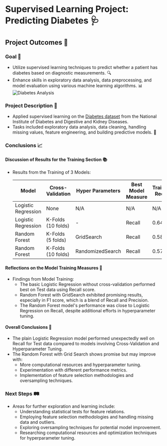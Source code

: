 # Supervised Learning Project: Predicting Diabetes 🩺

## Project Outcomes 🎯

### Goal 🌟
- Utilize supervised learning techniques to predict whether a patient has diabetes based on diagnostic measurements. 🔍
- Enhance skills in exploratory data analysis, data preprocessing, and model evaluation using various machine learning algorithms. 📊
 ![Diabetes Analysis](https://media.giphy.com/media/lnlvaqJEhQtwMpkUzc/giphy.gif)


### Project Description 📝
- Applied supervised learning on the [Diabetes dataset](https://www.kaggle.com/datasets/akshaydattatraykhare/diabetes-dataset) from the National Institute of Diabetes and Digestive and Kidney Diseases.
- Tasks included exploratory data analysis, data cleaning, handling missing values, feature engineering, and building predictive models. 🧬

### Conclusions 📈

#### Discussion of Results for the Training Section 📚
- Results from the Training of 3 Models:
  
  | Model                      | Cross-Validation | Hyper Parameters | Best Model Measure | Training Recall | Test Recall | Test F1 Score |
  |----------------------------|------------------|------------------|--------------------|-----------------|-------------|---------------|
  | Logistic Regression        | None             | N/A              | N/A                | N/A             | 0.67        | 0.66          |
  | Logistic Regression        | K-Folds (10 folds)| -                | Recall             | 0.643           | 0.6         | 0.706         |
  | Random Forest              | K-Folds (5 folds) | GridSearch       | Recall             | 0.588           | 0.667       | 0.727         |
  | Random Forest              | K-Folds (10 folds)| RandomizedSearch | Recall             | 0.576           | 0.6         | 0.679         |

#### Reflections on the Model Training Measures 🤔
- Findings from Model Training:
  - The basic Logistic Regression without cross-validation performed best on Test data using Recall score.
  - Random Forest with GridSearch exhibited promising results, especially in F1 score, which is a blend of Recall and Precision.
  - The Random Forest model's performance was close to Logistic Regression on Recall, despite additional efforts in hyperparameter tuning.

#### Overall Conclusions 🧐
- The plain Logistic Regression model performed unexpectedly well on Recall for Test data compared to models involving Cross-Validation and Hyperparameter Tuning.
- The Random Forest with Grid Search shows promise but may improve with:
  - More computational resources and hyperparameter tuning.
  - Experimentation with different performance metrics.
  - Implementation of feature selection methodologies and oversampling techniques.

### Next Steps 🛤️
- Areas for further exploration and learning include:
  - Understanding statistical tests for feature relations.
  - Employing feature selection methodologies and handling missing data and outliers.
  - Exploring oversampling techniques for potential model improvement.
  - Researching computational resources and optimization techniques for hyperparameter tuning.

